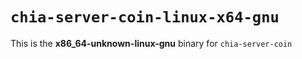 # `chia-server-coin-linux-x64-gnu`

This is the **x86_64-unknown-linux-gnu** binary for `chia-server-coin`
